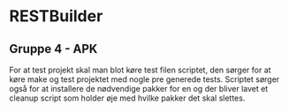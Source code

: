 # RESTBuilder
## Gruppe 4 - APK
 For at test projekt skal man blot køre test filen scriptet, den sørger for at køre make og test projektet med nogle pre generede tests. Scriptet sørger også for at installere de nødvendige pakker for en og der bliver lavet et cleanup script som holder øje med hvilke  pakker det skal slettes.
